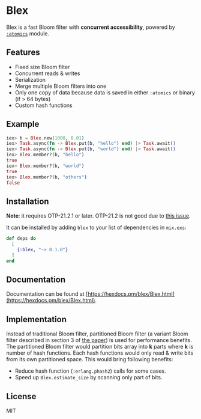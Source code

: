 # Blex

Blex is a fast Bloom filter with **concurrent accessibility**, powered by [`:atomics`](http://erlang.org/doc/man/atomics.html) module.

## Features

* Fixed size Bloom filter
* Concurrent reads & writes
* Serialization
* Merge multiple Bloom filters into one
* Only one copy of data because data is saved in either `:atomics` or binary (if > 64 bytes)
* Custom hash functions

## Example

```elixir
iex> b = Blex.new(1000, 0.01)
iex> Task.async(fn -> Blex.put(b, "hello") end) |> Task.await()
iex> Task.async(fn -> Blex.put(b, "world") end) |> Task.await()
iex> Blex.member?(b, "hello")
true
iex> Blex.member?(b, "world")
true
iex> Blex.member?(b, "others")
false
```

## Installation

**Note**: it requires OTP-21.2.1 or later. OTP-21.2 is not good due to [this issue](https://github.com/erlang/otp/pull/2061).

It can be installed by adding `blex` to your list of dependencies in `mix.exs`:

```elixir
def deps do
  [
    {:blex, "~> 0.1.0"}
  ]
end
```

## Documentation

Documentation can be found at [https://hexdocs.pm/blex/Blex.html](https://hexdocs.pm/blex/Blex.html).

## Implementation

Instead of traditional Bloom filter, partitioned Bloom filter (a variant Bloom filter described in section 3 of
[the paper](http://gsd.di.uminho.pt/members/cbm/ps/dbloom.pdf)) is used for performance benefits. The partitioned
Bloom filter would partition bits array into **k** parts where **k** is number of hash functions. Each hash functions
would only read & write bits from its own partitioned space. This would bring following benefits:

  * Reduce hash function (`:erlang.phash2`) calls for some cases.
  * Speed up `Blex.estimate_size` by scanning only part of bits.

## License

MIT
